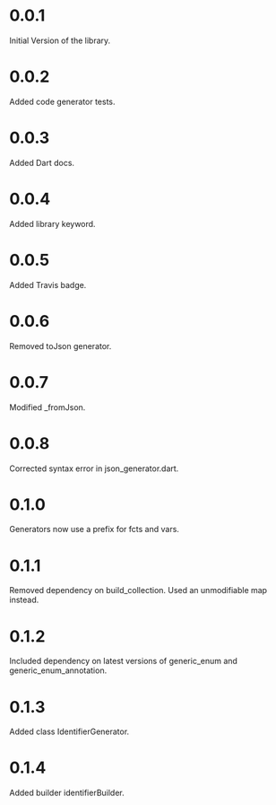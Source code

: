 # 0.0.1

Initial Version of the library.

# 0.0.2

Added code generator tests.

# 0.0.3

Added Dart docs.

# 0.0.4

Added library keyword.

# 0.0.5

Added Travis badge.

# 0.0.6

Removed toJson generator.

# 0.0.7

Modified _fromJson.

# 0.0.8

Corrected syntax error in json_generator.dart.

# 0.1.0

Generators now use a prefix for fcts and vars.

# 0.1.1

Removed dependency on build_collection.
Used an unmodifiable map instead.

# 0.1.2

Included dependency on latest versions of
generic_enum and generic_enum_annotation.

# 0.1.3

Added class IdentifierGenerator.

# 0.1.4

Added builder identifierBuilder.
